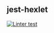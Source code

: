 ## jest-hexlet

[![Linter test](https://github.com/alex-ismailov/jest-hexlet/workflows/Linter%20test/badge.svg)](https://github.com/alex-ismailov/jest-hexlet/actions)


